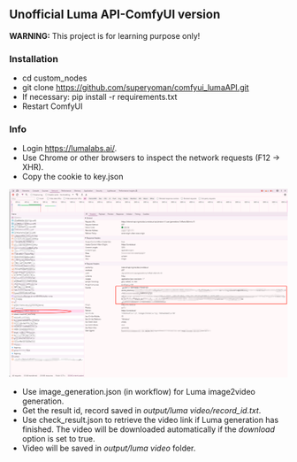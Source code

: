 ## Unofficial Luma API-ComfyUI version

**WARNING:** This project is for learning purpose only!

### Installation

- cd custom_nodes
- git clone https://github.com/superyoman/comfyui_lumaAPI.git
- If necessary: pip install -r requirements.txt
- Restart ComfyUI

### Info

- Login https://lumalabs.ai/.
- Use Chrome or other browsers to inspect the network requests (F12 -> XHR).
- Copy the cookie to key.json

![1](tutorial.png)
- Use image_generation.json (in workflow) for Luma image2video generation.
- Get the result id, record saved in *output/luma video/record_id.txt*.
- Use check_result.json to retrieve the video link if Luma generation has finished. The video will be downloaded automatically if the *download* option is set to true.
- Video will be saved in *output/luma video* folder.
